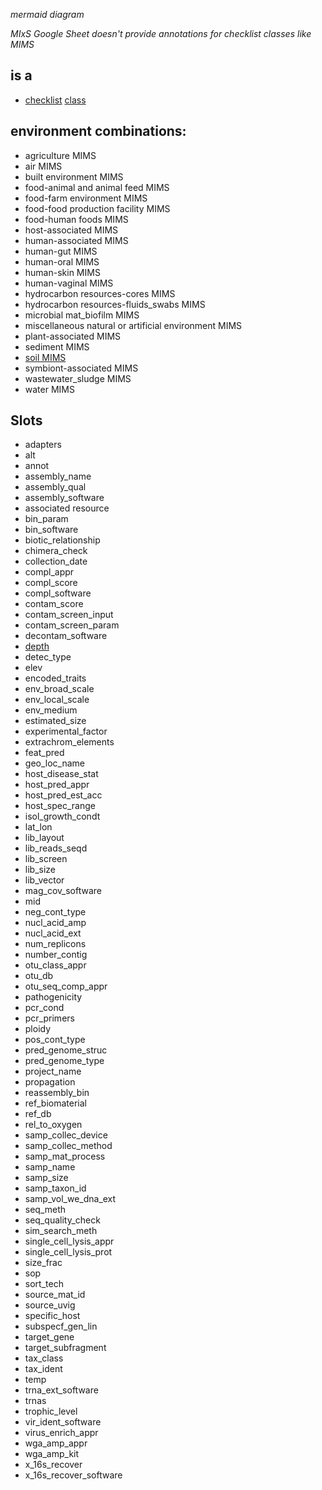 _mermaid diagram_

_MIxS Google Sheet doesn't provide annotations for checklist classes like MIMS_

## is a
- [checklist](Checklists.md) [class](Classes.md)

## environment combinations:

* agriculture MIMS
* air MIMS
* built environment MIMS
* food-animal and animal feed MIMS
* food-farm environment MIMS
* food-food production facility MIMS
* food-human foods MIMS
* host-associated MIMS
* human-associated MIMS
* human-gut MIMS
* human-oral MIMS
* human-skin MIMS
* human-vaginal MIMS
* hydrocarbon resources-cores MIMS
* hydrocarbon resources-fluids_swabs MIMS
* microbial mat_biofilm MIMS
* miscellaneous natural or artificial environment MIMS
* plant-associated MIMS
* sediment MIMS
* [soil MIMS](Soil-MIMS.md)
* symbiont-associated MIMS
* wastewater_sludge MIMS
* water MIMS

## Slots

* adapters
* alt
* annot
* assembly_name
* assembly_qual
* assembly_software
* associated resource
* bin_param
* bin_software
* biotic_relationship
* chimera_check
* collection_date
* compl_appr
* compl_score
* compl_software
* contam_score
* contam_screen_input
* contam_screen_param
* decontam_software
* [depth](depth.md)
* detec_type
* elev
* encoded_traits
* env_broad_scale
* env_local_scale
* env_medium
* estimated_size
* experimental_factor
* extrachrom_elements
* feat_pred
* geo_loc_name
* host_disease_stat
* host_pred_appr
* host_pred_est_acc
* host_spec_range
* isol_growth_condt
* lat_lon
* lib_layout
* lib_reads_seqd
* lib_screen
* lib_size
* lib_vector
* mag_cov_software
* mid
* neg_cont_type
* nucl_acid_amp
* nucl_acid_ext
* num_replicons
* number_contig
* otu_class_appr
* otu_db
* otu_seq_comp_appr
* pathogenicity
* pcr_cond
* pcr_primers
* ploidy
* pos_cont_type
* pred_genome_struc
* pred_genome_type
* project_name
* propagation
* reassembly_bin
* ref_biomaterial
* ref_db
* rel_to_oxygen
* samp_collec_device
* samp_collec_method
* samp_mat_process
* samp_name
* samp_size
* samp_taxon_id
* samp_vol_we_dna_ext
* seq_meth
* seq_quality_check
* sim_search_meth
* single_cell_lysis_appr
* single_cell_lysis_prot
* size_frac
* sop
* sort_tech
* source_mat_id
* source_uvig
* specific_host
* subspecf_gen_lin
* target_gene
* target_subfragment
* tax_class
* tax_ident
* temp
* trna_ext_software
* trnas
* trophic_level
* vir_ident_software
* virus_enrich_appr
* wga_amp_appr
* wga_amp_kit
* x_16s_recover
* x_16s_recover_software